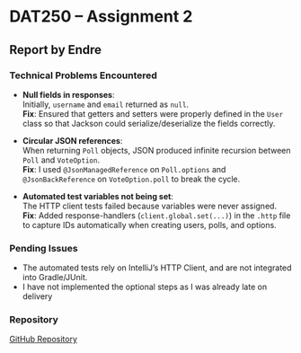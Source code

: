 # DAT250 – Assignment 2

## Report by Endre

### Technical Problems Encountered

- **Null fields in responses**:  
  Initially, `username` and `email` returned as `null`.  
  **Fix**: Ensured that getters and setters were properly defined in the `User` class so that Jackson could serialize/deserialize the fields correctly.


- **Circular JSON references**:  
  When returning `Poll` objects, JSON produced infinite recursion between `Poll` and `VoteOption`.  
  **Fix**: I used `@JsonManagedReference` on `Poll.options` and `@JsonBackReference` on `VoteOption.poll` to break the cycle.


- **Automated test variables not being set**:  
  The HTTP client tests failed because variables were never assigned.  
  **Fix**: Added response-handlers (`client.global.set(...)`) in the `.http` file to capture IDs automatically when creating users, polls, and options.


### Pending Issues
- The automated tests rely on IntelliJ’s HTTP Client, and are not integrated into Gradle/JUnit.
- I have not implemented the optional steps as I was already late on delivery

### Repository 
[GitHub Repository](https://github.com/endrehj/poll-app-spring-boot-project)

